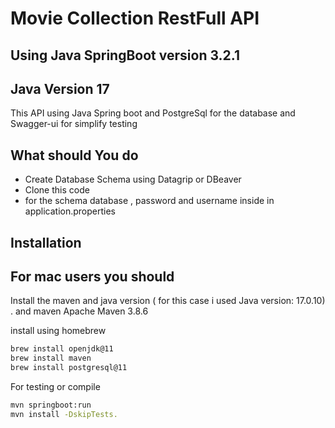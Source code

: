 # Movie Collection RestFull API
## Using Java SpringBoot version 3.2.1
## Java Version 17

This API using Java Spring boot and PostgreSql for the database and Swagger-ui for simplify testing 

## What should You do 

- Create Database Schema using Datagrip or DBeaver
- Clone this code
- for the schema database , password and username inside in application.properties

## Installation
## For mac users you should

Install the maven and java version ( for this case i used Java version: 17.0.10) .
and maven Apache Maven 3.8.6

install using homebrew
```sh
brew install openjdk@11
brew install maven
brew install postgresql@11
```

For testing or compile

```sh
mvn springboot:run
mvn install -DskipTests.
```
